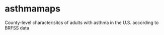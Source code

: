 # asthmamaps
County-level characterisitcs of adults with asthma in the U.S. according to BRFSS data
